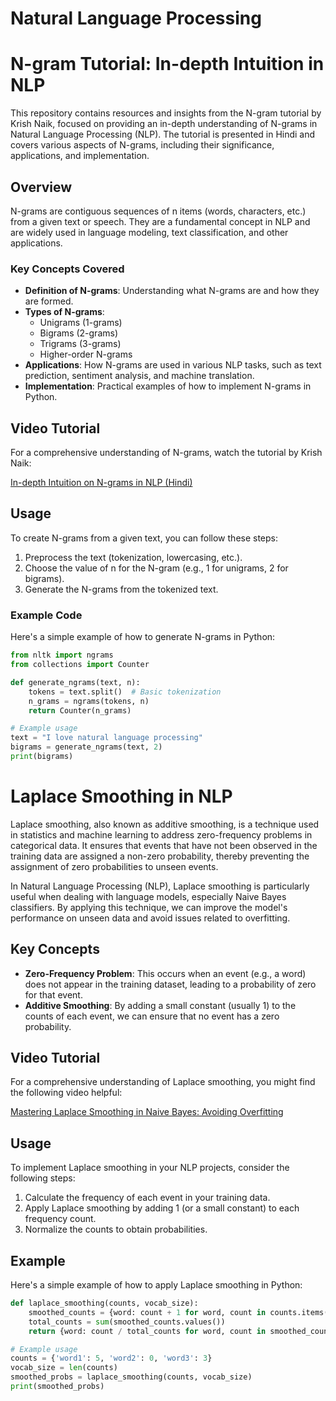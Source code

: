 
# Natural Language Processing

# N-gram Tutorial: In-depth Intuition in NLP

This repository contains resources and insights from the N-gram tutorial by Krish Naik, focused on providing an in-depth understanding of N-grams in Natural Language Processing (NLP). The tutorial is presented in Hindi and covers various aspects of N-grams, including their significance, applications, and implementation.

## Overview

N-grams are contiguous sequences of n items (words, characters, etc.) from a given text or speech. They are a fundamental concept in NLP and are widely used in language modeling, text classification, and other applications.

### Key Concepts Covered

- **Definition of N-grams**: Understanding what N-grams are and how they are formed.
- **Types of N-grams**: 
  - Unigrams (1-grams)
  - Bigrams (2-grams)
  - Trigrams (3-grams)
  - Higher-order N-grams
- **Applications**: How N-grams are used in various NLP tasks, such as text prediction, sentiment analysis, and machine translation.
- **Implementation**: Practical examples of how to implement N-grams in Python.

## Video Tutorial

For a comprehensive understanding of N-grams, watch the tutorial by Krish Naik:

[In-depth Intuition on N-grams in NLP (Hindi)](https://www.youtube.com/watch?v=VIDEO_ID)

## Usage

To create N-grams from a given text, you can follow these steps:

1. Preprocess the text (tokenization, lowercasing, etc.).
2. Choose the value of n for the N-gram (e.g., 1 for unigrams, 2 for bigrams).
3. Generate the N-grams from the tokenized text.

### Example Code

Here's a simple example of how to generate N-grams in Python:

```python
from nltk import ngrams
from collections import Counter

def generate_ngrams(text, n):
    tokens = text.split()  # Basic tokenization
    n_grams = ngrams(tokens, n)
    return Counter(n_grams)

# Example usage
text = "I love natural language processing"
bigrams = generate_ngrams(text, 2)
print(bigrams)
```

# Laplace Smoothing in NLP

Laplace smoothing, also known as additive smoothing, is a technique used in statistics and machine learning to address zero-frequency problems in categorical data. It ensures that events that have not been observed in the training data are assigned a non-zero probability, thereby preventing the assignment of zero probabilities to unseen events.

In Natural Language Processing (NLP), Laplace smoothing is particularly useful when dealing with language models, especially Naive Bayes classifiers. By applying this technique, we can improve the model's performance on unseen data and avoid issues related to overfitting.

## Key Concepts

- **Zero-Frequency Problem**: This occurs when an event (e.g., a word) does not appear in the training dataset, leading to a probability of zero for that event.
- **Additive Smoothing**: By adding a small constant (usually 1) to the counts of each event, we can ensure that no event has a zero probability.

## Video Tutorial

For a comprehensive understanding of Laplace smoothing, you might find the following video helpful:

[Mastering Laplace Smoothing in Naive Bayes: Avoiding Overfitting](https://www.youtube.com/watch?v=mmguq4BHVCc)

## Usage

To implement Laplace smoothing in your NLP projects, consider the following steps:

1. Calculate the frequency of each event in your training data.
2. Apply Laplace smoothing by adding 1 (or a small constant) to each frequency count.
3. Normalize the counts to obtain probabilities.

## Example

Here's a simple example of how to apply Laplace smoothing in Python:

```python
def laplace_smoothing(counts, vocab_size):
    smoothed_counts = {word: count + 1 for word, count in counts.items()}
    total_counts = sum(smoothed_counts.values())
    return {word: count / total_counts for word, count in smoothed_counts.items()}

# Example usage
counts = {'word1': 5, 'word2': 0, 'word3': 3}
vocab_size = len(counts)
smoothed_probs = laplace_smoothing(counts, vocab_size)
print(smoothed_probs)

